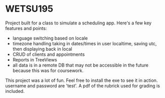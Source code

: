 # WETSU195
Project built for a class to simulate a scheduling app. 
Here's a few key features and points:
* language switching based on locale 
* timezone handling taking in dates/times in user localtime, saving utc, then displaying back in local
* CRUD of clients and appointments
* Reports in TreeViews
* all data is in a remote DB that may not be accessible in the future because this was for coursework.

This project was a lot of fun. Feel free to install the exe to see it in action. username and password are 'test'. A pdf of the rubrick used for grading is included.
